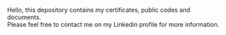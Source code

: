 Hello, this depository contains my certificates, public codes and documents.<br/>
Please feel free to contact me on my Linkedin profile for more information.
